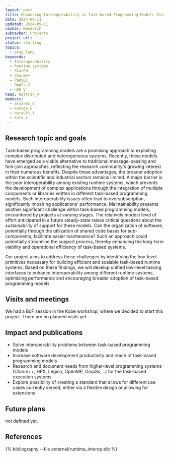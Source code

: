 ```yaml
---
layout: post
title: Enhancing Interoperability in Task-based Programming Models through Common Low-Level Interfaces
date: 2024-09-11
updated: 2024-09-11
navbar: Research
subnavbar: Projects
project_url:
status: starting
topics:
  - prog_lang
keywords:
  - Interoperability
  - Runtime systems
  - StarPU
  - Charm++
  - PaRSEC
  - OmpSs-2
  - nOS-V
head: beltran_v
members:
  - alvarez_d
  - aumage_o
  - herault_t
  - kale_s 
---
```


## Research topic and goals

Task-based programming models are a promising approach to exploiting complex
distributed and heterogeneous systems. Recently, these models have emerged as a
viable alternative to traditional message-passing and fork-join approaches,
reflecting the research community's growing interest in their numerous
benefits. Despite these advantages, the broader adoption within the scientific
and industrial sectors remains limited. A major barrier is the poor
interoperability among existing runtime systems, which prevents the development
of complex applications through the integration of multiple components or
libraries written in different task-based programming models. Such
interoperability issues often lead to oversubscription, significantly impairing
applications’ performance. Maintainability presents another significant challenge within task-based programming models, encountered by projects at varying stages. The relatively modest level of effort anticipated in a future steady-state raises critical questions about the sustainability of support for these models. Can the organization of software, potentially through the utilization of shared code bases for sub-components, facilitate easier maintenance? Such an approach could potentially streamline the support process, thereby enhancing the long-term viability and operational efficiency of task-based systems.

Our project aims to address these challenges by identifying the low-level
primitives necessary for building efficient and scalable task-based runtime
systems. Based on these findings, we will develop unified low-level tasking
interfaces to enhance interoperability among different runtime systems,
optimizing performance and encouraging broader adoption of task-based
programming models.

## Visits and meetings

We had a BoF session in the Kobe workshop, where we decided to start this project.
There are no planned visits yet.

## Impact and publications

* Solve interoperability problems between task-based programming models
* Increase software development productivity and reach of task-based
  programming models
* Research and document needs from higher-level programming systems (Charm++,
  HPX, Legion, OpenMP, OmpSs, ..) for the task-based execution systems
* Explore possibility of creating a standard that allows for different use
  cases currently served,  either via a flexible design or allowing for
extensions

## Future plans

not defined yet.

## References

{% bibliography --file external/runtime_interop.bib %}